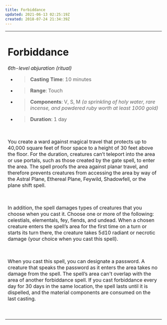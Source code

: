 ```yaml
---
title: Forbiddance
updated: 2021-06-13 02:25:19Z
created: 2018-07-24 21:34:39Z
---
```


<table><tbody><tr class="odd"><td><h1 id="forbiddance"><strong>Forbiddance</strong></h1><p><em>6th-level abjuration (ritual)</em></p><ul><li><blockquote><p><strong>Casting Time</strong>: 10 minutes</p></blockquote></li><li><blockquote><p><strong>Range</strong>: Touch</p></blockquote></li><li><blockquote><p><strong>Components</strong>: V, S, M <em>(a sprinkling of holy water, rare incense, and powdered ruby worth at least 1000 gold)</em></p></blockquote></li><li><blockquote><p><strong>Duration</strong>: 1 day</p></blockquote></li></ul><p> </p><p>You create a ward against magical travel that protects up to 40,000 square feet of floor space to a height of 30 feet above the floor. For the duration, creatures can’t teleport into the area or use portals, such as those created by the gate spell, to enter the area. The spell proofs the area against planar travel, and therefore prevents creatures from accessing the area by way of the Astral Plane, Ethereal Plane, Feywild, Shadowfell, or the plane shift spell.</p><p> </p><p>In addition, the spell damages types of creatures that you choose when you cast it. Choose one or more of the following: celestials, elementals, fey, fiends, and undead. When a chosen creature enters the spell’s area for the first time on a turn or starts its turn there, the creature takes 5d10 radiant or necrotic damage (your choice when you cast this spell).</p><p> </p><p>When you cast this spell, you can designate a password. A creature that speaks the password as it enters the area takes no damage from the spell. The spell’s area can't overlap with the area of another forbiddance spell. If you cast forbiddance every day for 30 days in the same location, the spell lasts until it is dispelled, and the material components are consumed on the last casting.</p><p> </p></td></tr></tbody></table>